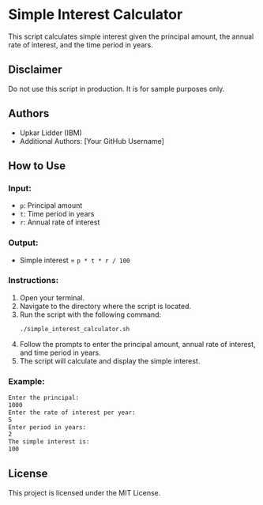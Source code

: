 # Simple Interest Calculator

This script calculates simple interest given the principal amount, the annual rate of interest, and the time period in years.

## Disclaimer

Do not use this script in production. It is for sample purposes only.

## Authors

- Upkar Lidder (IBM)
- Additional Authors: [Your GitHub Username]

## How to Use

### Input:

- `p`: Principal amount
- `t`: Time period in years
- `r`: Annual rate of interest

### Output:

- Simple interest = `p * t * r / 100`

### Instructions:

1. Open your terminal.
2. Navigate to the directory where the script is located.
3. Run the script with the following command:
   ```bash
   ./simple_interest_calculator.sh
   ```
4. Follow the prompts to enter the principal amount, annual rate of interest, and time period in years.
5. The script will calculate and display the simple interest.

### Example: 
```bash
Enter the principal:
1000
Enter the rate of interest per year:
5
Enter period in years:
2
The simple interest is: 
100
```
## License
This project is licensed under the MIT License.





